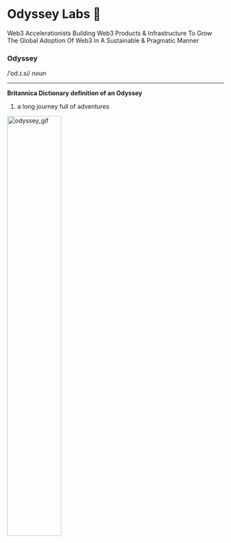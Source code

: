 # Odyssey Labs 🌳
Web3 Accelerationists Building Web3 Products & Infrastructure To Grow The Global Adoption Of Web3 In A Sustainable & Pragmatic Manner
### Odyssey
/ˈɒd.ɪ.si/ *noun*

---

**Britannica Dictionary definition of an Odyssey**
1. a long journey full of adventures

<img src="./6a50165c-8f7a-4ee4-b5d9-bfa64a10dd3a.gif" alt="odyssey_gif" width="50%" />
